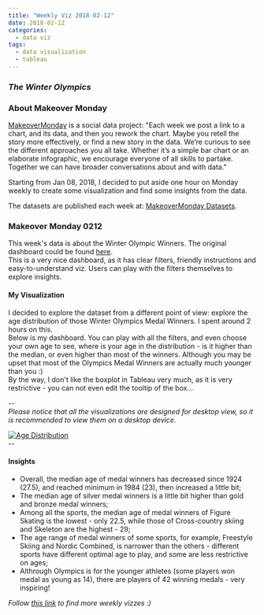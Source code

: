 ```yaml
---
title: "Weekly Viz 2018-02-12"
date: 2018-02-12
categories:
  - data viz
tags:
  - data visualization
  - tableau
---
```


### *The Winter Olympics*


### About Makeover Monday

[MakeoverMonday](http://www.makeovermonday.co.uk/) is a social data project:
"Each week we post a link to a chart, and its data, and then you rework the chart.
Maybe you retell the story more effectively, or find a new story in the data.
We’re curious to see the different approaches you all take. Whether it’s a simple bar chart or an elaborate infographic, we encourage everyone of all skills to partake.
Together we can have broader conversations about and with data."

Starting from Jan 08, 2018, I decided to put aside one hour on Monday weekly to create some visualization and find some insights from the data.

The datasets are published each week at: [MakeoverMonday Datasets](http://www.makeovermonday.co.uk/data/).

### Makeover Monday 0212

This week's data is about the Winter Olympic Winners. The original dashboard could be found [here](https://public.tableau.com/views/TheWinterOlympics/TheWinterOlympics?:embed=y&:showVizHome=no).  
This is a very nice dashboard, as it has clear filters, friendly instructions and easy-to-understand viz. Users can play with the filters themselves to explore insights.

#### My Visualization

I decided to explore the dataset from a different point of view: explore the age distribution of those Winter Olympics Medal Winners.
I spent around 2 hours on this.  
Below is my dashboard. You can play with all the filters, and even choose your own age to see, where is your age in the distribution - is it higher than the median, or even higher than most of the winners.
Although you may be upset that most of the Olympics Medal Winners are actually much younger than you :)  
By the way, I don't like the boxplot in Tableau very much, as it is very restrictive - you can not even edit the tooltip of the box...

--  
*Please notice that all the visualizations are designed for desktop view, so it is recommended to view them on a desktop device.*  

<div class='tableauPlaceholder' id='viz1518493996961' style='position: relative'>
<noscript><a href='#'>
  <img alt='Age Distribution ' src='https:&#47;&#47;public.tableau.com&#47;static&#47;images&#47;Ma&#47;MakeoverMonday0212&#47;AgeDistribution&#47;1_rss.png' style='border: none' />
</a></noscript>
<object class='tableauViz'  style='display:none;'>
  <param name='host_url' value='https%3A%2F%2Fpublic.tableau.com%2F' />
  <param name='embed_code_version' value='3' />
  <param name='site_root' value='' />
  <param name='name' value='MakeoverMonday0212&#47;AgeDistribution' />
  <param name='tabs' value='no' />
  <param name='toolbar' value='yes' />
  <param name='static_image' value='https:&#47;&#47;public.tableau.com&#47;static&#47;images&#47;Ma&#47;MakeoverMonday0212&#47;AgeDistribution&#47;1.png' />
  <param name='animate_transition' value='yes' />
  <param name='display_static_image' value='yes' />
  <param name='display_spinner' value='yes' />
  <param name='display_overlay' value='yes' />
  <param name='display_count' value='yes' /></object></div>     
<script type='text/javascript'>       
  var divElement = document.getElementById('viz1518493996961');    
  var vizElement = divElement.getElementsByTagName('object')[0];  
  vizElement.style.width='800px';vizElement.style.height='627px';      
  var scriptElement = document.createElement('script');       
  scriptElement.src = 'https://public.tableau.com/javascripts/api/viz_v1.js';
  vizElement.parentNode.insertBefore(scriptElement, vizElement);               
</script>  
--  

#### Insights
* Overall, the median age of medal winners has decreased since 1924 (27.5), and reached minimum in 1984 (23), then increased a little bit;  
* The median age of silver medal winners is a little bit higher than gold and bronze medal winners;  
* Among all the sports, the median age of medal winners of Figure Skating is the lowest - only 22.5, while those of Cross-country skiing and Skeleton are the highest - 29;  
* The age range of medal winners of some sports, for example, Freestyle Skiing and Nordic Combined, is narrower than the others - different sports have different optimal age to play, and some are less restrictive on ages;  
* Althrough Olympics is for the younger athletes (some players won medal as young as 14), there are players of 42 winning medals - very inspiring!


*Follow [this link](https://yudong-94.github.io/personal-website/project/MakeOverMonday2018/) to find more weekly vizzes :)*